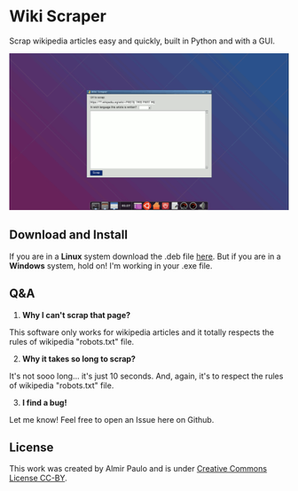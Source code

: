 # Wiki Scraper
Scrap wikipedia articles easy and quickly, built in Python and with a GUI. 

<img src='https://github.com/AlmirPaulo/Wiki_Scraper/blob/main/wikiscraper.gif'></img>

## Download and Install
If you are in a **Linux** system download the .deb file <a href="https://github.com/AlmirPaulo/Wiki_Scraper/raw/main/Wiki%20Scraper.deb" download>here</a>. But if you are in a **Windows** system, hold on! I'm working in your .exe file.
## Q&A

1. **Why I can't scrap that page?**

This software  only works for wikipedia articles and it totally respects the rules of wikipedia "robots.txt" file. 

2. **Why it takes so long to scrap?**

It's not sooo long... it's just 10 seconds. And, again, it's to respect the rules of wikipedia "robots.txt" file. 

3. **I find a bug!**

Let me know! Feel free to open an Issue here on Github.
## License
This work was created by Almir Paulo and is under [Creative Commons License CC-BY](https://creativecommons.org/licenses/by/4.0/).
